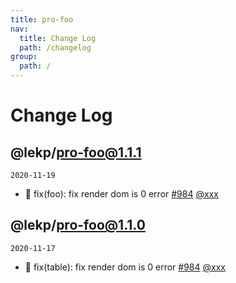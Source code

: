 ```yaml
---
title: pro-foo
nav:
  title: Change Log
  path: /changelog
group:
  path: /
---
```


# Change Log

## @lekp/pro-foo@1.1.1

`2020-11-19`

- 🐛 fix(foo): fix render dom is 0 error [#984](https://github.com/ant-design/pro-components/pull/984) [@xxx](https://github.com/xxx)

## @lekp/pro-foo@1.1.0

`2020-11-17`

- 🐛 fix(table): fix render dom is 0 error [#984](https://github.com/ant-design/pro-components/pull/984) [@xxx](https://github.com/xxx)
